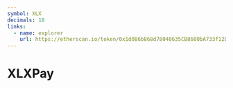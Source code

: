 ```yaml
---
symbol: XLX
decimals: 18
links:
  - name: explorer
    url: https://etherscan.io/token/0x1d086b868d78040635CB8600bA733f12DB48cB42
---
```


# XLXPay
